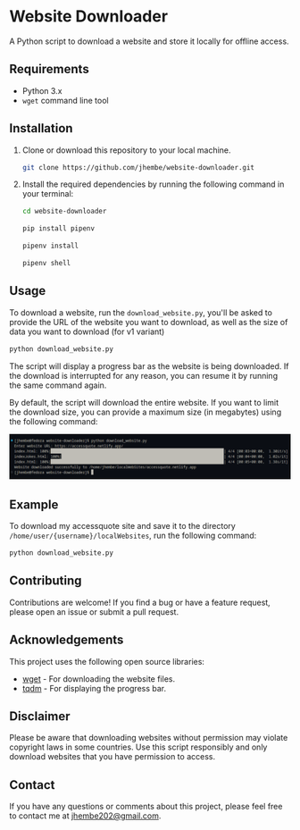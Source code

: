 # Website Downloader

A Python script to download a website and store it locally for offline access.

## Requirements

- Python 3.x
- `wget` command line tool

## Installation

1. Clone or download this repository to your local machine.

    ```bash
    git clone https://github.com/jhembe/website-downloader.git
    ```

2. Install the required dependencies by running the following command in your terminal:

    ```bash
    cd website-downloader
    ```

    ```bash
    pip install pipenv
    ```

    ```bash
    pipenv install

    ```

    ```bash
    pipenv shell
    ```

## Usage

To download a website, run the `download_website.py`, you'll be asked to provide the URL of the website you want to download, as well as the size of data you want to download (for v1 variant)

```bash
python download_website.py
```

The script will display a progress bar as the website is being downloaded. If the download is interrupted for any reason, you can resume it by running the same command again.

By default, the script will download the entire website. If you want to limit the download size, you can provide a maximum size (in megabytes) using the following command:

![A Screenshot](./assets/screen.png)


## Example

To download my accessquote site and save it to the directory `/home/user/{username}/localWebsites`, run the following command:

```bash
python download_website.py
```

## Contributing

Contributions are welcome! If you find a bug or have a feature request, please open an issue or submit a pull request.

## Acknowledgements

This project uses the following open source libraries:

- [wget](https://pypi.org/project/wget/) - For downloading the website files.
- [tqdm](https://pypi.org/project/tqdm/) - For displaying the progress bar.

## Disclaimer

Please be aware that downloading websites without permission may violate copyright laws in some countries. Use this script responsibly and only download websites that you have permission to access.

## Contact

If you have any questions or comments about this project, please feel free to contact me at [jhembe202@gmail.com](mailto:jhembe202@gmail.com).

